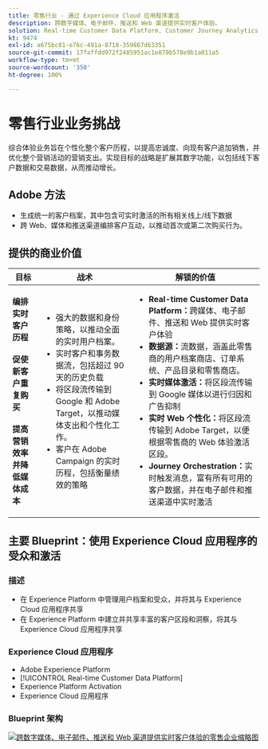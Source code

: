 ```yaml
---
title: 零售行业 - 通过 Experience Cloud 应用程序激活
description: 跨数字媒体、电子邮件、推送和 Web 渠道提供实时客户体验。
solution: Real-time Customer Data Platform, Customer Journey Analytics, Journey Orchestration, Campaign, Analytics, Target
kt: 9474
exl-id: a675bc81-e76c-491a-8718-359867d63351
source-git-commit: 17faffdd972f2485951ac1e870b578e9b1a011a5
workflow-type: tm+mt
source-wordcount: '350'
ht-degree: 100%

---
```


# 零售行业业务挑战

综合体验业务旨在个性化整个客户历程，以提高忠诚度、向现有客户追加销售，并优化整个营销活动的营销支出。实现目标的战略是扩展其数字功能，以包括线下客户数据和交易数据，从而推动增长。

## Adobe 方法

* 生成统一的客户档案，其中包含可实时激活的所有相关线上/线下数据
* 跨 Web、媒体和推送渠道编排客户互动，以推动首次或第二次购买行为。

## 提供的商业价值

| 目标 | 战术 | 解锁的价值 |
|---|---|---|
| **编排实时客户历程&#x200B;**<br></br>**促使新客户重复购买&#x200B;**<br></br>**提高营销效率并降低媒体成本**</ul> | <ul><li>强大的数据和身份策略，以推动全面的实时用户档案。</li><li>实时客户和事务数据流，包括超过 90 天的历史负载</li><li>将区段流传输到 Google 和 Adobe Target，以推动媒体支出和个性化工作。</li><li>客户在 Adobe Campaign 的实时历程，包括衡量绩效的策略</li></ul> | <ul><li><strong>Real-time Customer Data Platform：</strong>跨媒体、电子邮件、推送和 Web 提供实时客户体验</li><li><strong>数据源：</strong>流数据，涵盖此零售商的用户档案商店、订单系统、产品目录和零售商店。</li><li><strong>实时媒体激活：</strong>将区段流传输到 Google 媒体以进行归因和广告抑制</li><li><strong>实时 Web 个性化：</strong>将区段流传输到 Adobe Target，以便根据零售商的 Web 体验激活区段。</li><li><strong>Journey Orchestration：</strong>实时触发消息，富有所有可用的客户数据，并在电子邮件和推送渠道中实时激活</li></ul> |

## 主要 Blueprint：使用 Experience Cloud 应用程序的受众和激活

### 描述

<ul><li>在 Experience Platform 中管理用户档案和受众，并将其与 Experience Cloud 应用程序共享</li><li>在 Experience Platform 中建立并共享丰富的客户区段和洞察，将其与 Experience Cloud 应用程序共享</li></ul>

### Experience Cloud 应用程序

<ul><li>Adobe Experience Platform    </li><li>[!UICONTROL Real-time Customer Data Platform]</li><li>Experience Platform Activation</li><li>Experience Cloud 应用程序</li></ul>

### Blueprint 架构

<a href="https://experienceleague.adobe.com/docs/blueprints-learn/architecture/audience-activation/platform-and-applications.html?lang=zh-Hans"><img alt="跨数字媒体、电子邮件、推送和 Web 渠道提供实时客户体验的零售企业缩略图" src="https://experienceleague.adobe.com/docs/blueprints-learn/assets/aep+apps_vertical.svg?lang=en"/></a>
